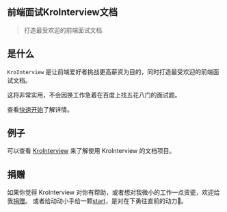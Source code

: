 ## 前端面试KroInterview文档

> 打造最受欢迎的前端面试文档.

## 是什么

`KroInterview` 是让前端爱好者挑战更高薪资为目的，同时打造最受欢迎的前端面试文档。

这将非常实用，不会因换工作急着在百度上找五花八门的面试题。

查看[快速开始](front.md)了解详情。

<p style="display:none">
## 特性
- 无需构建，写完文档直接发布
- 容易使用并且轻量 (~19kB gzipped)
- 智能的全文搜索
- 提供多套主题
- 丰富的 API
- 支持 Emoji
- 兼容 IE10+
- 支持 SSR ([example](https://github.com/docsifyjs/docsify-ssr-demo))
</p>

## 例子

可以查看 [KroInterview](https://github.com/kuhami/KroInterview) 来了解使用 KroInterview 的文档项目。

## 捐赠

如果你觉得 KroInterview 对你有帮助，或者想对我微小的工作一点资瓷，欢迎给我[捐赠](https://kuhami.github.io/KroInterview/donate.html)。
或者给动动小手给一颗[start](https://github.com/kuhami/KroInterview)，是对在下勇往直前的动力💪。
<p style="display:none">
## CommunityUsers and development team are in the [Gitter](https://gitter.im/docsifyjs/Lobby.
</p>
